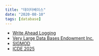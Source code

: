 ```yaml
---
title: "데이터베이스"
date: "2020-08-10"
tags: [database]
---
```


- [Write Ahead Logging](/write-ahead-logging)
- [Very Large Data Bases Endowment Inc.](https://www.vldb.org/)
- [SIGMOD](https://sigmod.org/)
- [ICDE 2025](https://ieee-icde.org/2025/)
